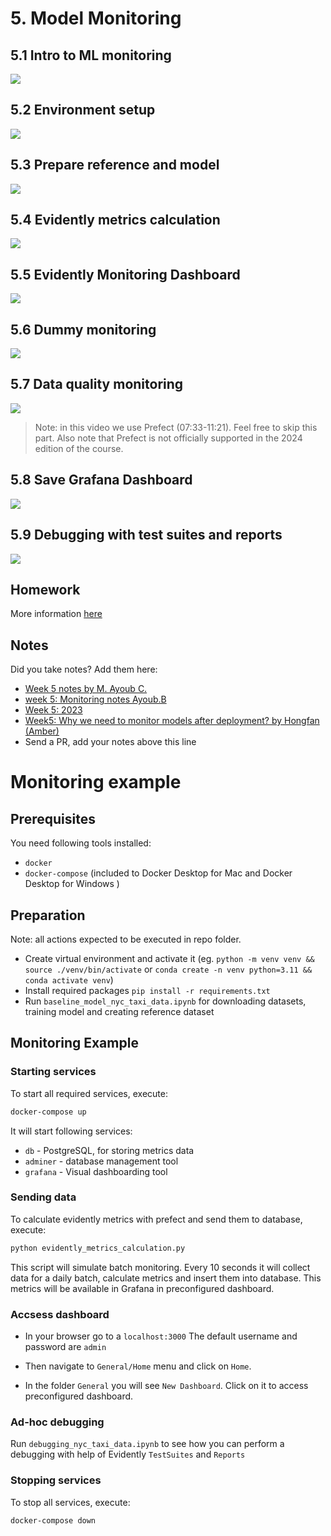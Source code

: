 # 5. Model Monitoring

## 5.1 Intro to ML monitoring

<a href="https://www.youtube.com/watch?v=SQ0jBwd_3kk&list=PL3MmuxUbc_hIUISrluw_A7wDSmfOhErJK">
  <img src="https://markdown-videos-api.jorgenkh.no/youtube/SQ0jBwd_3kk">
</a>



## 5.2 Environment setup

<a href="https://www.youtube.com/watch?v=yixA3C1xSxc&list=PL3MmuxUbc_hIUISrluw_A7wDSmfOhErJK">
  <img src="https://markdown-videos-api.jorgenkh.no/youtube/yixA3C1xSxc">
</a>



## 5.3 Prepare reference and model

<a href="https://www.youtube.com/watch?v=IjNrkqMYQeQ&list=PL3MmuxUbc_hIUISrluw_A7wDSmfOhErJK">
  <img src="https://markdown-videos-api.jorgenkh.no/youtube/IjNrkqMYQeQ">
</a>



## 5.4 Evidently metrics calculation

<a href="https://www.youtube.com/watch?v=kP3lzh_HfWY&list=PL3MmuxUbc_hIUISrluw_A7wDSmfOhErJK">
  <img src="https://markdown-videos-api.jorgenkh.no/youtube/kP3lzh_HfWY">
</a>


## 5.5 Evidently Monitoring Dashboard

<a href="https://www.youtube.com/watch?v=zjvYhDPzFlY&list=PL3MmuxUbc_hIUISrluw_A7wDSmfOhErJK">
  <img src="https://markdown-videos-api.jorgenkh.no/youtube/zjvYhDPzFlY">
</a>


## 5.6 Dummy monitoring

<a href="https://www.youtube.com/watch?v=s3G4PMsOMOA&list=PL3MmuxUbc_hIUISrluw_A7wDSmfOhErJK">
  <img src="https://markdown-videos-api.jorgenkh.no/youtube/s3G4PMsOMOA">
</a>



## 5.7 Data quality monitoring

<a href="https://www.youtube.com/watch?v=fytrmPbcLhI&list=PL3MmuxUbc_hIUISrluw_A7wDSmfOhErJK">
  <img src="https://markdown-videos-api.jorgenkh.no/youtube/fytrmPbcLhI">
</a>

> Note: in this video we use Prefect (07:33-11:21). Feel free to skip this part. Also note that Prefect
is not officially supported in the 2024 edition of the course.


## 5.8 Save Grafana Dashboard

<a href="https://www.youtube.com/watch?v=-c4iumyZMyw&list=PL3MmuxUbc_hIUISrluw_A7wDSmfOhErJK">
  <img src="https://markdown-videos-api.jorgenkh.no/youtube/-c4iumyZMyw">
</a>



## 5.9 Debugging with test suites and reports

<a href="https://www.youtube.com/watch?v=sNSk3ojISh8&list=PL3MmuxUbc_hIUISrluw_A7wDSmfOhErJK">
  <img src="https://markdown-videos-api.jorgenkh.no/youtube/sNSk3ojISh8">
</a>


## Homework


More information [here](../cohorts/2024/05-monitoring/homework.md)


## Notes

Did you take notes? Add them here:

* [Week 5 notes by M. Ayoub C.](https://gist.github.com/Qfl3x/aa6b1bec35fb645ded0371c46e8aafd1)
* [week 5: Monitoring notes Ayoub.B](https://github.com/ayoub-berdeddouch/mlops-journey/blob/main/monitoring-05.md)
* [Week 5: 2023](https://github.com/dimzachar/mlops-zoomcamp/tree/master/notes/Week_5)
* [Week5: Why we need to monitor models after deployment? by Hongfan (Amber)](https://github.com/Muhongfan/MLops/blob/main/05-monitoring/README.md)
* Send a PR, add your notes above this line



# Monitoring example

## Prerequisites

You need following tools installed:
- `docker`
- `docker-compose` (included to Docker Desktop for Mac and Docker Desktop for Windows )

## Preparation

Note: all actions expected to be executed in repo folder.

- Create virtual environment and activate it (eg. `python -m venv venv && source ./venv/bin/activate` or `conda create -n venv python=3.11 && conda activate venv`)
- Install required packages `pip install -r requirements.txt`
- Run `baseline_model_nyc_taxi_data.ipynb` for downloading datasets, training model and creating reference dataset 

## Monitoring Example                                 

### Starting services

To start all required services, execute:
```bash
docker-compose up
```

It will start following services:
- `db` - PostgreSQL, for storing metrics data
- `adminer` - database management tool
- `grafana` - Visual dashboarding tool 


### Sending data

To calculate evidently metrics with prefect and send them to database, execute:
```bash
python evidently_metrics_calculation.py
```

This script will simulate batch monitoring. Every 10 seconds it will collect data for a daily batch, calculate metrics and insert them into database. This metrics will be available in Grafana in preconfigured dashboard. 

### Accsess dashboard

- In your browser go to a `localhost:3000`
The default username and password are `admin`

- Then navigate to `General/Home` menu and click on `Home`.

- In the folder `General` you will see `New Dashboard`. Click on it to access preconfigured dashboard.

### Ad-hoc debugging

Run `debugging_nyc_taxi_data.ipynb` to see how you can perform a debugging with help of Evidently `TestSuites` and `Reports`

### Stopping services

To stop all services, execute:
```bash
docker-compose down
```
